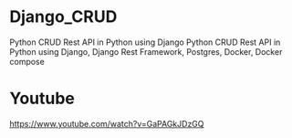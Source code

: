 # Django_CRUD
Python CRUD Rest API in Python using Django
Python CRUD Rest API in Python using Django, Django Rest Framework, Postgres, Docker, Docker compose

# Youtube
https://www.youtube.com/watch?v=GaPAGkJDzGQ

